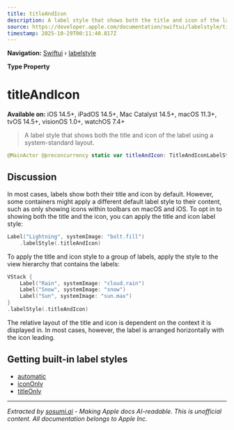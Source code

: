```yaml
---
title: titleAndIcon
description: A label style that shows both the title and icon of the label using a system-standard layout.
source: https://developer.apple.com/documentation/swiftui/labelstyle/titleandicon
timestamp: 2025-10-29T00:11:40.817Z
---
```


**Navigation:** [Swiftui](/documentation/swiftui) › [labelstyle](/documentation/swiftui/labelstyle)

**Type Property**

# titleAndIcon

**Available on:** iOS 14.5+, iPadOS 14.5+, Mac Catalyst 14.5+, macOS 11.3+, tvOS 14.5+, visionOS 1.0+, watchOS 7.4+

> A label style that shows both the title and icon of the label using a system-standard layout.

```swift
@MainActor @preconcurrency static var titleAndIcon: TitleAndIconLabelStyle { get }
```

## Discussion

In most cases, labels show both their title and icon by default. However, some containers might apply a different default label style to their content, such as only showing icons within toolbars on macOS and iOS. To opt in to showing both the title and the icon, you can apply the title and icon label style:

```swift
Label("Lightning", systemImage: "bolt.fill")
    .labelStyle(.titleAndIcon)
```

To apply the title and icon style to a group of labels, apply the style to the view hierarchy that contains the labels:

```swift
VStack {
    Label("Rain", systemImage: "cloud.rain")
    Label("Snow", systemImage: "snow")
    Label("Sun", systemImage: "sun.max")
}
.labelStyle(.titleAndIcon)
```

The relative layout of the title and icon is dependent on the context it is displayed in. In most cases, however, the label is arranged horizontally with the icon leading.

## Getting built-in label styles

- [automatic](/documentation/swiftui/labelstyle/automatic)
- [iconOnly](/documentation/swiftui/labelstyle/icononly)
- [titleOnly](/documentation/swiftui/labelstyle/titleonly)

---

*Extracted by [sosumi.ai](https://sosumi.ai) - Making Apple docs AI-readable.*
*This is unofficial content. All documentation belongs to Apple Inc.*
